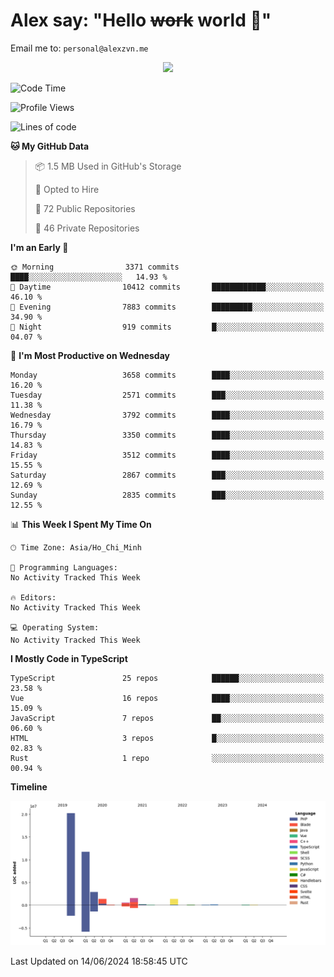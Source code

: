 # Alex say: "Hello ~~work~~ world 🐾"
Email me to: `personal@alexzvn.me`


<p align=center>
  <a href="https://skillicons.dev">
    <img src="https://skillicons.dev/icons?i=ts,js,php,nodejs,bun,vue,nuxt,react,svelte,tauri,laravel,rust,mongodb,docker,electron,redis,rabbitmq,tailwind,git,cloudflare,elysia,mysql,nginx,rollupjs,sentry,ubuntu,yarn,html,css,vite" />
  </a>
</p>

<!--START_SECTION:waka-->
![Code Time](http://img.shields.io/badge/Code%20Time-1%2C066%20hrs%2055%20mins-blue)

![Profile Views](http://img.shields.io/badge/Profile%20Views-20-blue)

![Lines of code](https://img.shields.io/badge/From%20Hello%20World%20I%27ve%20Written-40.4%20million%20lines%20of%20code-blue)

**🐱 My GitHub Data** 

> 📦 1.5 MB Used in GitHub's Storage 
 > 
> 💼 Opted to Hire
 > 
> 📜 72 Public Repositories 
 > 
> 🔑 46 Private Repositories 
 > 
**I'm an Early 🐤** 

```text
🌞 Morning                3371 commits        ████░░░░░░░░░░░░░░░░░░░░░   14.93 % 
🌆 Daytime                10412 commits       ████████████░░░░░░░░░░░░░   46.10 % 
🌃 Evening                7883 commits        █████████░░░░░░░░░░░░░░░░   34.90 % 
🌙 Night                  919 commits         █░░░░░░░░░░░░░░░░░░░░░░░░   04.07 % 
```
📅 **I'm Most Productive on Wednesday** 

```text
Monday                   3658 commits        ████░░░░░░░░░░░░░░░░░░░░░   16.20 % 
Tuesday                  2571 commits        ███░░░░░░░░░░░░░░░░░░░░░░   11.38 % 
Wednesday                3792 commits        ████░░░░░░░░░░░░░░░░░░░░░   16.79 % 
Thursday                 3350 commits        ████░░░░░░░░░░░░░░░░░░░░░   14.83 % 
Friday                   3512 commits        ████░░░░░░░░░░░░░░░░░░░░░   15.55 % 
Saturday                 2867 commits        ███░░░░░░░░░░░░░░░░░░░░░░   12.69 % 
Sunday                   2835 commits        ███░░░░░░░░░░░░░░░░░░░░░░   12.55 % 
```


📊 **This Week I Spent My Time On** 

```text
🕑︎ Time Zone: Asia/Ho_Chi_Minh

💬 Programming Languages: 
No Activity Tracked This Week

🔥 Editors: 
No Activity Tracked This Week

💻 Operating System: 
No Activity Tracked This Week
```

**I Mostly Code in TypeScript** 

```text
TypeScript               25 repos            ██████░░░░░░░░░░░░░░░░░░░   23.58 % 
Vue                      16 repos            ████░░░░░░░░░░░░░░░░░░░░░   15.09 % 
JavaScript               7 repos             ██░░░░░░░░░░░░░░░░░░░░░░░   06.60 % 
HTML                     3 repos             █░░░░░░░░░░░░░░░░░░░░░░░░   02.83 % 
Rust                     1 repo              ░░░░░░░░░░░░░░░░░░░░░░░░░   00.94 % 
```



**Timeline**

![Lines of Code chart](https://raw.githubusercontent.com/alexzvn/alexzvn/main/assets/bar_graph.png)


 Last Updated on 14/06/2024 18:58:45 UTC
<!--END_SECTION:waka-->
